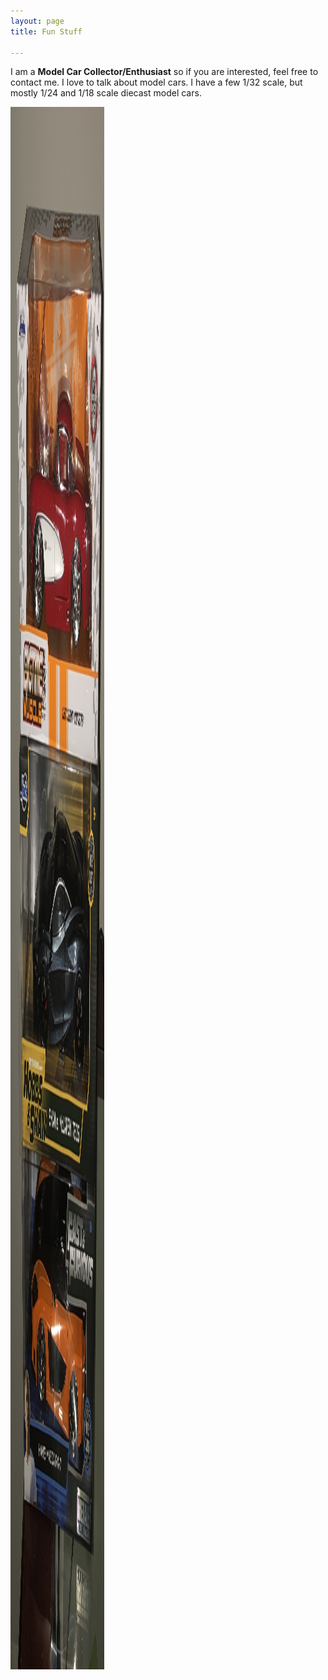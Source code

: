 ```yaml
---
layout: page
title: Fun Stuff 

---
```


I am a **Model Car Collector/Enthusiast** so if you are interested, feel free to contact me. I love to talk about model cars. I have a few 1/32 scale, but mostly 1/24 and 1/18 scale diecast model cars. 

<img src="/img/mclauren.jpg" alt="Mclauren"
	title="My 1/24 scare cars" width="150" height="2500" />




